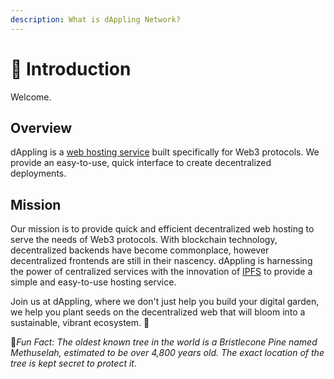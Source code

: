 ```yaml
---
description: What is dAppling Network?
---
```


# 🌱 Introduction

Welcome.

## Overview

dAppling is a [web hosting service](https://en.wikipedia.org/wiki/Web\_hosting\_service) built specifically for Web3 protocols. We provide an easy-to-use, quick interface to create decentralized deployments.

## Mission

Our mission is to provide quick and efficient decentralized web hosting to serve the needs of Web3 protocols. With blockchain technology, decentralized backends have become commonplace, however decentralized frontends are still in their nascency. dAppling is harnessing the power of centralized services with the innovation of [IPFS](https://ipfs.tech/) to provide a simple and easy-to-use hosting service.&#x20;

Join us at dAppling, where we don't just help you build your digital garden, we help you plant seeds on the decentralized web that will bloom into a sustainable, vibrant ecosystem. :seedling:



:cactus:_Fun Fact: The oldest known tree in the world is a Bristlecone Pine named Methuselah, estimated to be over 4,800 years old. The exact location of the tree is kept secret to protect it._
